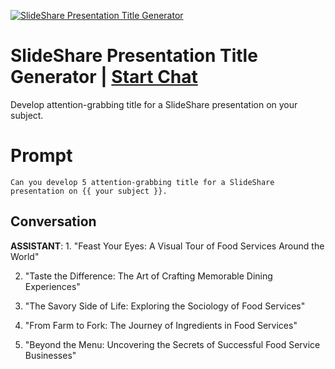
[![ SlideShare Presentation Title Generator](https://flow-prompt-covers.s3.us-west-1.amazonaws.com/icon/abstract/abs_2.png)](https://gptcall.net/chat.html?data=%7B%22contact%22%3A%7B%22id%22%3A%22N4dLQ9SIqMWdtD-LRQn2A%22%2C%22flow%22%3Atrue%7D%7D)
#  SlideShare Presentation Title Generator | [Start Chat](https://gptcall.net/chat.html?data=%7B%22contact%22%3A%7B%22id%22%3A%22N4dLQ9SIqMWdtD-LRQn2A%22%2C%22flow%22%3Atrue%7D%7D)
Develop attention-grabbing title for a SlideShare presentation on your subject.



# Prompt

```
Can you develop 5 attention-grabbing title for a SlideShare presentation on {{ your subject }}.

```

## Conversation

**ASSISTANT**: 1. "Feast Your Eyes: A Visual Tour of Food Services Around the World"

2. "Taste the Difference: The Art of Crafting Memorable Dining Experiences"

3. "The Savory Side of Life: Exploring the Sociology of Food Services"

4. "From Farm to Fork: The Journey of Ingredients in Food Services"

5. "Beyond the Menu: Uncovering the Secrets of Successful Food Service Businesses"


